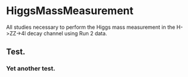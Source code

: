 # HiggsMassMeasurement
All studies necessary to perform the Higgs mass measurement in the H->ZZ->4l decay channel using Run 2 data.

## Test.

### Yet another test.
